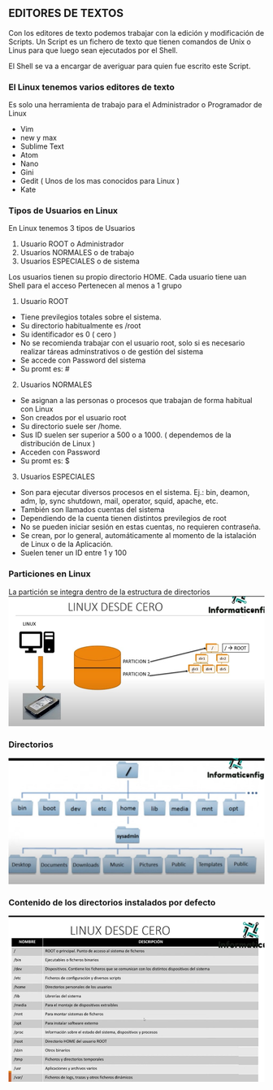 ## EDITORES DE TEXTOS
Con los editores de texto podemos trabajar con la edición y modificación de Scripts.
Un Script es un fichero de texto que tienen comandos de Unix o Linus para que luego
sean ejecutados por el Shell.

El Shell se va a encargar de averiguar para quien fue escrito este Script.

### El Linux tenemos varios editores de texto
Es solo una herramienta de trabajo para el Administrador o Programador de Linux
- Vim
- new y max
- Sublime Text
- Atom
- Nano
- Gini
- Gedit ( Unos de los mas conocidos para Linux )
- Kate

### Tipos de Usuarios en Linux
En Linux tenemos 3 tipos de Usuarios

1. Usuario ROOT o Administrador
2. Usuarios NORMALES o de trabajo
3. Usuarios ESPECIALES o de sistema

Los usuarios tienen su propio directorio HOME.
Cada usuario tiene uan Shell para el acceso
Pertenecen al menos a 1 grupo

1. Usuario ROOT
- Tiene previlegios totales sobre el sistema.
- Su directorio habitualmente es /root
- Su identificador es 0 ( cero )
- No se recomienda trabajar con el usuario root, solo si es necesario realizar táreas
adminstrativos o de gestión del sistema
- Se accede con Password del sistema
- Su promt es: #



2. Usuarios NORMALES
- Se asignan a las personas o procesos que trabajan de forma habitual con Linux
- Son creados por el usuario root
- Su directorio suele ser /home.
- Sus ID suelen ser superior a 500 o a 1000. ( dependemos de la distribución de Linux )
- Acceden con Password
- Su promt es: $

3. Usuarios ESPECIALES
- Son para ejecutar diversos procesos en el sistema. Ej.: bin, deamon, adm, lp, sync
shutdown, mail, operator, squid, apache, etc.
- También son llamados cuentas del sistema
- Dependiendo de la cuenta tienen distintos previlegios de root
- No se pueden iniciar sesión en estas cuentas, no requieren contraseña.
- Se crean, por lo general, automáticamente al momento de la istalación de Linux o de 
la Aplicación.
- Suelen tener un ID entre 1 y 100


### Particiones en Linux
La partición se integra dentro de la estructura de directorios
![particiones](particiones.jpg)

### Directorios
![directorios](directorios.jpg)

### Contenido de los directorios instalados por defecto
![directorios instalados](directorios-iniciales.jpg)